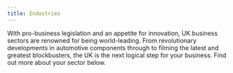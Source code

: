 ```yaml
---
title: Industries
---
```


With pro-business legislation and an appetite for innovation, UK business sectors are renowned for being world-leading. From revolutionary developments in automotive components through to filming the latest and greatest blockbusters, the UK is the next logical step for your business. Find out more about your sector below.
